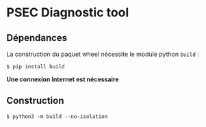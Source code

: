 # PSEC Diagnostic tool

## Dépendances

La construction du paquet wheel nécessite le module python `build` :
```
$ pip install build
```

**Une connexion Internet est nécessaire**

## Construction

```
$ python3 -m build --no-isolation
```
